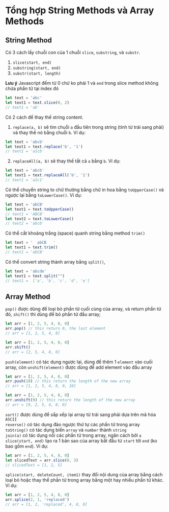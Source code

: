 <!-- Viết lại các string methods, array methods vào trong file markdown -->
# Tổng hợp String Methods và Array Methods
## String Method
Có 3 cách lấy chuỗi con của 1 chuỗi `slice`, `substring`, và `substr`.
1. `slice(start, end)`
2. `substring(start, end)`
3. `substr(start, length)`

**Lưu ý** Javascript đếm từ 0 chứ ko phải 1 và `end` trong slice method không chứa phần tử tại index đó
```javascript
let text = 'abc'
let text1 = text.slice(0, 2) 
// text1 = 'ab'
```

Có 2 cách để thay thế string content. 
1. `replace(a, b)` sẽ tìm chuỗi `a` đầu tiên trong string (tính từ trái sang phải) và thay thế nó bằng chuỗi `b`. Ví dụ:

```javascript
let text = 'abcb'
let text1 = text.replace('b', '1') 
// text1 = 'a1cb'
```

2. `replaceAll(a, b)` sẽ thay thế tất cả `a` bằng `b`. Ví dụ:

```javascript
let text = 'abcb'
let text1 = text.replaceAll('b', '1') 
// text1 = 'a1c1'
```
Có thể chuyển string to chữ thường bằng chữ in hoa bằng `toUpperCase()` và ngược lại bằng `toLowerCase()`. Ví dụ:

```javascript
let text = 'abCB'
let text1 = text.toUpperCase()
// text1 = 'ABCB'
let text2 = text.toLowerCase()
// text2 = 'abcb'
```

Có thể cắt khoảng trắng (space) quanh string bằng method `trim()`

```javascript
let text = '  abCB   '
let text1 = text.trim()
// text1 = 'abCB'
```
Có thể convert string thành array bằng `split()`, 

```javascript
let text = 'abcde'
let text1 = text.split("")
// text1 =  ['a', 'b', 'c', 'd', 'e']
```

## Array Method

`pop()` được dùng để loại bỏ phần tử cuối cùng của array, và return phần tử đó, `shift()` thì dùng để bỏ phần tử đầu array; 
```javascript
let arr = [1, 2, 5, 4, 8, 0]
arr.pop() // this return 0, the last element
// arr = [1, 2, 5, 4, 8]

let arr = [1, 2, 5, 4, 8, 0]
arr.shift() 
// arr = [2, 5, 4, 8, 0]
```
`push(element)` có tác dụng ngược lại, dùng để thêm 1 `element` vào cuối array, còn `unshift(element)` được dùng để add element vào đầu array
```javascript
let arr = [1, 2, 5, 4, 8, 0]
arr.push(10) // this return the length of the new array
// arr = [1, 2, 5, 4, 8, 0, 10]

let arr = [1, 2, 5, 4, 8, 0]
arr.unshift(9) // this return the length of the new array
// arr = [9, 2, 5, 4, 8, 0]
```

`sort()` được dùng để sắp xếp lại array từ trái sang phải dựa trên mã hóa `ASCII` <br />
`reverse()` có tác dụng đảo ngược thứ tự các phần tử trong array <br />
`toString()` có tác dụng biến `array` và `number` thành `string` <br />
`join(a)` có tác dụng nối các phần tử trong array, ngăn cách bởi `a` <br />
`slice(start, end)` tạo ra 1 bản sao của array bắt đầu từ `start` tới `end` (ko bao gồm `end`). Ví dụ: <br />
```javascript
let arr = [1, 2, 5, 4, 8, 0]
let slicedText = arr.slice(0, 3)
// slicedText = [1, 2, 5]
```

`splice(start, deleteCount, item1)` thay đổi nội dung của array bằng cách loại bỏ hoặc thay thể phần tử trong array bằng một hay nhiều phần tử khác. Ví dụ:

```javascript
let arr = [1, 2, 5, 4, 8, 0]
arr.splice(2, 1, 'replaced')
// arr = [1, 2, 'replaced', 4, 8, 0]
```

